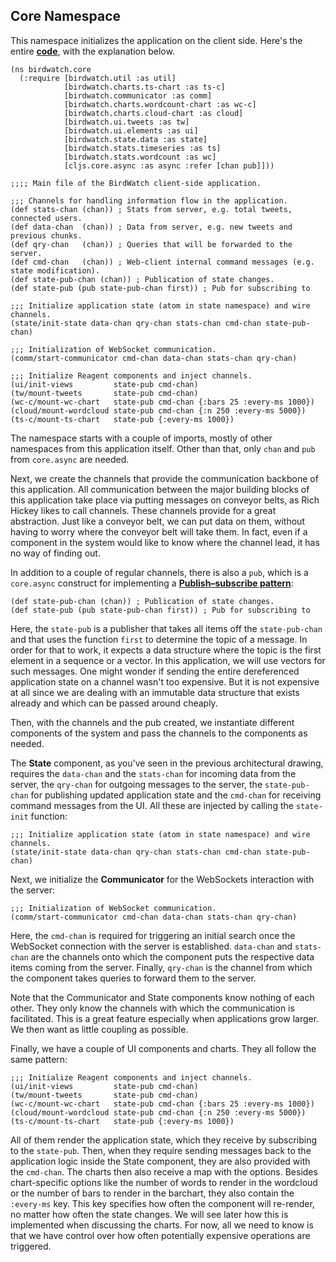 ## Core Namespace

This namespace initializes the application on the client side. Here's the entire **[code](https://github.com/matthiasn/BirdWatch/blob/d88d191ccad1c921a7fa318ef23e10508d725182/Clojure-Websockets/MainApp/src/cljs/birdwatch/core.cljs)**, with the explanation below.

~~~
(ns birdwatch.core
  (:require [birdwatch.util :as util]
            [birdwatch.charts.ts-chart :as ts-c]
            [birdwatch.communicator :as comm]
            [birdwatch.charts.wordcount-chart :as wc-c]
            [birdwatch.charts.cloud-chart :as cloud]
            [birdwatch.ui.tweets :as tw]
            [birdwatch.ui.elements :as ui]
            [birdwatch.state.data :as state]
            [birdwatch.stats.timeseries :as ts]
            [birdwatch.stats.wordcount :as wc]
            [cljs.core.async :as async :refer [chan pub]]))

;;;; Main file of the BirdWatch client-side application.

;;; Channels for handling information flow in the application.
(def stats-chan (chan)) ; Stats from server, e.g. total tweets, connected users.
(def data-chan  (chan)) ; Data from server, e.g. new tweets and previous chunks.
(def qry-chan   (chan)) ; Queries that will be forwarded to the server.
(def cmd-chan   (chan)) ; Web-client internal command messages (e.g. state modification).
(def state-pub-chan (chan)) ; Publication of state changes.
(def state-pub (pub state-pub-chan first)) ; Pub for subscribing to

;;; Initialize application state (atom in state namespace) and wire channels.
(state/init-state data-chan qry-chan stats-chan cmd-chan state-pub-chan)

;;; Initialization of WebSocket communication.
(comm/start-communicator cmd-chan data-chan stats-chan qry-chan)

;;; Initialize Reagent components and inject channels.
(ui/init-views         state-pub cmd-chan)
(tw/mount-tweets       state-pub cmd-chan)
(wc-c/mount-wc-chart   state-pub cmd-chan {:bars 25 :every-ms 1000})
(cloud/mount-wordcloud state-pub cmd-chan {:n 250 :every-ms 5000})
(ts-c/mount-ts-chart   state-pub {:every-ms 1000})
~~~

The namespace starts with a couple of imports, mostly of other namespaces from this application itself. Other than that, only ````chan```` and ````pub```` from ````core.async```` are needed.

Next, we create the channels that provide the communication backbone of this application. All communication between the major building blocks of this application take place via putting messages on conveyor belts, as Rich Hickey likes to call channels. These channels provide for a great abstraction. Just like a conveyor belt, we can put data on them, without having to worry where the conveyor belt will take them. In fact, even if a component in the system would like to know where the channel lead, it has no way of finding out.

In addition to a couple of regular channels, there is also a ````pub````, which is a ````core.async```` construct for implementing a **[Publish–subscribe pattern](http://en.wikipedia.org/wiki/Publish–subscribe_pattern)**:

~~~
(def state-pub-chan (chan)) ; Publication of state changes.
(def state-pub (pub state-pub-chan first)) ; Pub for subscribing to
~~~

Here, the ````state-pub```` is a publisher that takes all items off the ````state-pub-chan```` and that uses the function ````first```` to determine the topic of a message. In order for that to work, it expects a data structure where the topic is the first element in a sequence or a vector. In this application, we will use vectors for such messages. One might wonder if sending the entire dereferenced application state on a channel wasn't too expensive. But it is not expensive at all since we are dealing with an immutable data structure that exists already and which can be passed around cheaply.

Then, with the channels and the pub created, we instantiate different components of the system and pass the channels to the components as needed. 

The **State** component, as you've seen in the previous architectural drawing, requires the ````data-chan```` and the ````stats-chan```` for incoming data from the server, the ````qry-chan```` for outgoing messages to the server, the ````state-pub-chan```` for publishing updated application state and the ````cmd-chan```` for receiving command messages from the UI. All these are injected by calling the ````state-init```` function:

~~~
;;; Initialize application state (atom in state namespace) and wire channels.
(state/init-state data-chan qry-chan stats-chan cmd-chan state-pub-chan)
~~~

Next, we initialize the **Communicator** for the WebSockets interaction with the server:

~~~
;;; Initialization of WebSocket communication.
(comm/start-communicator cmd-chan data-chan stats-chan qry-chan)
~~~

Here, the ````cmd-chan```` is required for triggering an initial search once the WebSocket connection with the server is established. ````data-chan```` and ````stats-chan```` are the channels onto which the component puts the respective data items coming from the server. Finally, ````qry-chan```` is the channel from which the component takes queries to forward them to the server.

Note that the Communicator and State components know nothing of each other. They only know the channels with which the communication is facilitated. This is a great feature especially when applications grow larger. We then want as little coupling as possible.

Finally, we have a couple of UI components and charts. They all follow the same pattern:

~~~
;;; Initialize Reagent components and inject channels.
(ui/init-views         state-pub cmd-chan)
(tw/mount-tweets       state-pub cmd-chan)
(wc-c/mount-wc-chart   state-pub cmd-chan {:bars 25 :every-ms 1000})
(cloud/mount-wordcloud state-pub cmd-chan {:n 250 :every-ms 5000})
(ts-c/mount-ts-chart   state-pub {:every-ms 1000})
~~~

All of them render the application state, which they receive by subscribing to the ````state-pub````. Then, when they require sending messages back to the application logic inside the State component, they are also provided with the ````cmd-chan````. The charts then also receive a map with the options. Besides chart-specific options like the number of words to render in the wordcloud or the number of bars to render in the barchart, they also contain the ````:every-ms```` key. This key specifies how often the component will re-render, no matter how often the state changes. We will see later how this is implemented when discussing the charts. For now, all we need to know is that we have control over how often potentially expensive operations are triggered.


